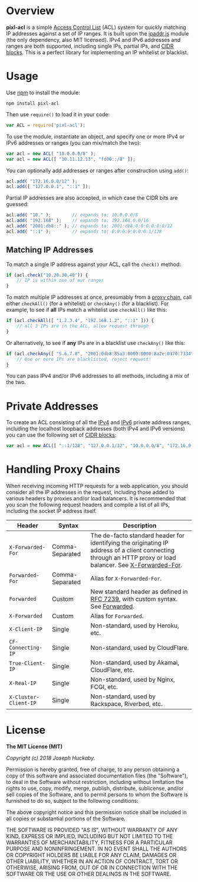 # Overview

**pixl-acl** is a simple [Access Control List](https://en.wikipedia.org/wiki/Access_control_list) (ACL) system for quickly matching IP addresses against a set of IP ranges.  It is built upon the [ipaddr.js](https://github.com/whitequark/ipaddr.js) module (the only dependency, also MIT licensed).  IPv4 and IPv6 addresses and ranges are both supported, including single IPs, partial IPs, and [CIDR blocks](https://en.wikipedia.org/wiki/Classless_Inter-Domain_Routing).  This is a perfect library for implementing an IP whitelist or blacklist.

# Usage

Use [npm](https://www.npmjs.com/) to install the module:

```
npm install pixl-acl
```

Then use `require()` to load it in your code:

```js
var ACL = require('pixl-acl');
```

To use the module, instantiate an object, and specify one or more IPv4 or IPv6 addresses or ranges (you can mix/match the two):

```js
var acl = new ACL( "10.0.0.0/8" );
var acl = new ACL([ "10.11.12.13", "fd00::/8" ]);
```

You can optionally add addresses or ranges after construction using `add()`:

```js
acl.add( "172.16.0.0/12" );
acl.add([ "127.0.0.1", "::1" ]);
```

Partial IP addresses are also accepted, in which case the CIDR bits are guessed:

```js
acl.add( "10." );        // expands to: 10.0.0.0/8
acl.add( "192.168" );    // expands to: 192.168.0.0/16
acl.add( "2001:db8::" ); // expands to: 2001:db8:0:0:0:0:0:0/32
acl.add( "::1" );        // expands to: 0:0:0:0:0:0:0:1/128
```

## Matching IP Addresses

To match a single IP address against your ACL, call the `check()` method:

```js
if (acl.check("10.20.30.40")) {
	// IP is within one of our ranges
}
```

To match multiple IP addresses at once, presumably from a [proxy chain](#handling-proxy-chains), call either `checkAll()` (for a whitelist) or `checkAny()` (for a blacklist).  For example, to see if **all** IPs match a whitelist use `checkAll()` like this:

```js
if (acl.checkAll([ "1.2.3.4", "192.168.1.2", "::1" ])) {
	// all 3 IPs are in the ACL, allow request through
}
```

Or alternatively, to see if **any** IPs are in a blacklist use `checkAny()` like this:

```js
if (acl.checkAny([ "5.6.7.8", "2001:0db8:85a3:0000:0000:8a2e:0370:7334" ])) {
	// One or more IPs are blacklisted, reject request!
}
```

You can pass IPv4 and/or IPv6 addresses to all methods, including a mix of the two.

# Private Addresses

To create an ACL consisting of all the [IPv4](https://en.wikipedia.org/wiki/Private_network#Private_IPv4_addresses) and [IPv6](https://en.wikipedia.org/wiki/Private_network#Private_IPv6_addresses) private address ranges, including the localhost loopback addresses (both IPv4 and IPv6 versions) you can use the following set of [CIDR blocks](https://en.wikipedia.org/wiki/Classless_Inter-Domain_Routing):

```js
var acl = new ACL([ "::1/128", "127.0.0.1/32", "10.0.0.0/8", "172.16.0.0/12", "192.168.0.0/16", "fd00::/8" ]);
```

# Handling Proxy Chains

When receiving incoming HTTP requests for a web application, you should consider all the IP addresses in the request, including those added to various headers by proxies and/or load balancers.  It is recommended that you scan the following request headers and compile a list of all IPs, including the socket IP address itself.

| Header | Syntax | Description |
|--------|--------|-------------|
| `X-Forwarded-For` | Comma-Separated | The de-facto standard header for identifying the originating IP address of a client connecting through an HTTP proxy or load balancer.  See [X-Forwarded-For](https://developer.mozilla.org/en-US/docs/Web/HTTP/Headers/X-Forwarded-For). |
| `Forwarded-For` | Comma-Separated | Alias for `X-Forwarded-For`. |
| `Forwarded` | Custom | New standard header as defined in [RFC 7239](https://tools.ietf.org/html/rfc7239#section-4), with custom syntax.  See [Forwarded](https://developer.mozilla.org/en-US/docs/Web/HTTP/Headers/Forwarded).
| `X-Forwarded` | Custom | Alias for `Forwarded`. |
| `X-Client-IP` | Single | Non-standard, used by Heroku, etc. |
| `CF-Connecting-IP` | Single | Non-standard, used by CloudFlare. |
| `True-Client-IP` | Single | Non-standard, used by Akamai, CloudFlare, etc. |
| `X-Real-IP` | Single | Non-standard, used by Nginx, FCGI, etc. |
| `X-Cluster-Client-IP` | Single | Non-standard, used by Rackspace, Riverbed, etc. |

# License

**The MIT License (MIT)**

*Copyright (c) 2018 Joseph Huckaby.*

Permission is hereby granted, free of charge, to any person obtaining a copy
of this software and associated documentation files (the "Software"), to deal
in the Software without restriction, including without limitation the rights
to use, copy, modify, merge, publish, distribute, sublicense, and/or sell
copies of the Software, and to permit persons to whom the Software is
furnished to do so, subject to the following conditions:

The above copyright notice and this permission notice shall be included in
all copies or substantial portions of the Software.

THE SOFTWARE IS PROVIDED "AS IS", WITHOUT WARRANTY OF ANY KIND, EXPRESS OR
IMPLIED, INCLUDING BUT NOT LIMITED TO THE WARRANTIES OF MERCHANTABILITY,
FITNESS FOR A PARTICULAR PURPOSE AND NONINFRINGEMENT. IN NO EVENT SHALL THE
AUTHORS OR COPYRIGHT HOLDERS BE LIABLE FOR ANY CLAIM, DAMAGES OR OTHER
LIABILITY, WHETHER IN AN ACTION OF CONTRACT, TORT OR OTHERWISE, ARISING FROM,
OUT OF OR IN CONNECTION WITH THE SOFTWARE OR THE USE OR OTHER DEALINGS IN
THE SOFTWARE.
